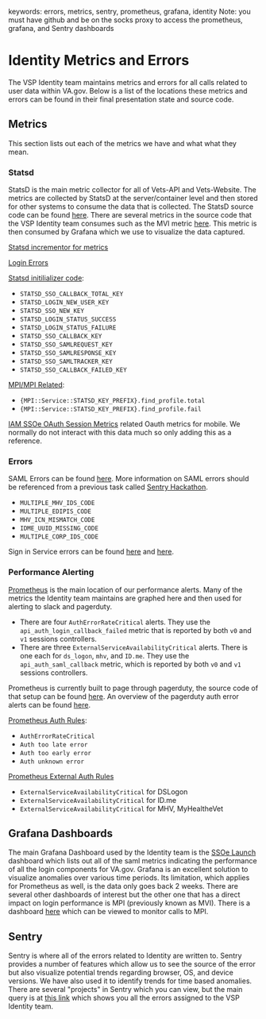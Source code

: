 keywords: errors, metrics, sentry, prometheus, grafana, identity
Note: you must have github and be on the socks proxy to access the prometheus, grafana, and Sentry dashboards

# Identity Metrics and Errors

The VSP Identity team maintains metrics and errors for all calls related to user data within VA.gov. Below is a list of the locations these metrics and errors can be found in their final presentation state and source code.

## Metrics
This section lists out each of the metrics we have and what what they mean.

### Statsd
StatsD is the main metric collector for all of Vets-API and Vets-Website. The metrics are collected by StatsD at the server/container level and then stored for other systems to consume the data that is collected. The StatsD source code can be found [here](https://github.com/department-of-veterans-affairs/vets-api/blob/master/config/initializers/statsd.rb). There are several metrics in the source code that the VSP Identity team consumes such as the MVI metric [here](https://github.com/department-of-veterans-affairs/vets-api/blob/20b86216ab85a66d2b97de1448111f2e59e240f8/config/initializers/statsd.rb#L100). This metric is then consumed by Grafana which we use to visualize the data captured.

[Statsd incrementor for metrics](https://github.com/department-of-veterans-affairs/vets-api/blob/master/lib/common/client/concerns/monitoring.rb#L21)

[Login Errors](https://github.com/department-of-veterans-affairs/vets-api/blob/52da457e7a4b27120088fd429437bc6d56268b1d/config/initializers/statsd.rb#L31)

[Statsd initilializer code](https://github.com/department-of-veterans-affairs/vets-api/blob/master/config/initializers/statsd.rb):
- `STATSD_SSO_CALLBACK_TOTAL_KEY`
- `STATSD_LOGIN_NEW_USER_KEY`
- `STATSD_SSO_NEW_KEY`
- `STATSD_LOGIN_STATUS_SUCCESS`
- `STATSD_LOGIN_STATUS_FAILURE`
- `STATSD_SSO_CALLBACK_KEY`
- `STATSD_SSO_SAMLREQUEST_KEY`
- `STATSD_SSO_SAMLRESPONSE_KEY`
- `STATSD_SSO_SAMLTRACKER_KEY`
- `STATSD_SSO_CALLBACK_FAILED_KEY`

[MPI/MPI Related](https://github.com/department-of-veterans-affairs/vets-api/blob/9c908c868e8d1cc5d28f148696baf0df6f1ab8e0/config/initializers/statsd.rb#L100):
- `{MPI::Service::STATSD_KEY_PREFIX}.find_profile.total`
- `{MPI::Service::STATSD_KEY_PREFIX}.find_profile.fail`

[IAM SSOe OAuth Session Metrics](https://github.com/department-of-veterans-affairs/vets-api/blob/9c908c868e8d1cc5d28f148696baf0df6f1ab8e0/config/initializers/statsd.rb#L224) related Oauth metrics for mobile. We normally do not interact with this data much so only adding this as a reference.

### Errors
SAML Errors can be found [here](https://github.com/department-of-veterans-affairs/vets-api/blob/master/lib/saml/errors.rb#L15). More information on SAML errors should be referenced from a previous task called [Sentry Hackathon](https://github.com/department-of-veterans-affairs/va.gov-team/tree/master/products/identity/Sentry%20Hackathon%202020).
- `MULTIPLE_MHV_IDS_CODE`
- `MULTIPLE_EDIPIS_CODE`
- `MHV_ICN_MISMATCH_CODE`
- `IDME_UUID_MISSING_CODE`
- `MULTIPLE_CORP_IDS_CODE`

Sign in Service errors can be found [here](https://github.com/department-of-veterans-affairs/va.gov-team/blob/master/products/identity/troubleshooting_signin.md) and [here](https://github.com/department-of-veterans-affairs/va.gov-team/blob/11159e3a0730f5fbbb9603ad54126554e1ca8a26/products/identity/Sign-In%20Service/basics/oauth_errors.md).

### Performance Alerting
[Prometheus](http://prometheus-prod.vfs.va.gov:9090/prometheus/alerts) is the main location of our performance alerts. Many of the metrics the Identity team maintains are graphed here and then used for alerting to slack and pagerduty.

  - There are four `AuthErrorRateCritical` alerts. They use the `api_auth_login_callback_failed` metric that is reported by both `v0` and `v1` sessions controllers.
  - There are three `ExternalServiceAvailabilityCritical` alerts. There is one each for `ds_logon`, `mhv`, and `ID.me`. They use the `api_auth_saml_callback` metric, which is reported by both `v0` and `v1` sessions controllers.

Prometheus is currently built to page through pagerduty, the source code of that setup can be found [here](https://github.com/department-of-veterans-affairs/devops/blob/master/ansible/deployment/config/prometheus/alertmanager.yml.j2).
An overview of the pagerduty auth error alerts can be found [here](https://github.com/department-of-veterans-affairs/va.gov-team-sensitive/blob/master/OnCall/alerts.md#autherrorratecritical).

[Prometheus Auth Rules](https://github.com/department-of-veterans-affairs/devops/blob/master/ansible/deployment/config/prometheus/rules/auth.rules):
- `AuthErrorRateCritical`
- `Auth too late error`
- `Auth too early error`
- `Auth unknown error`

[Prometheus External Auth Rules](https://github.com/department-of-veterans-affairs/devops/blob/master/ansible/deployment/config/prometheus/rules/external_service.rules.j2#L126-L133)
- `ExternalServiceAvailabilityCritical` for DSLogon
- `ExternalServiceAvailabilityCritical` for ID.me
- `ExternalServiceAvailabilityCritical` for MHV, MyHealtheVet

## Grafana Dashboards

The main Grafana Dashboard used by the Identity team is the [SSOe Launch](http://grafana.vfs.va.gov/d/ioicprRMk/ssoe-launch?orgId=1&from=now-24h&to=now) dashboard which lists out all of the saml metrics indicating the performance of all the login components for VA.gov. Grafana is an excellent solution to visualize anomalies over various time periods. Its limitation, which applies for Prometheus as well, is the data only goes back 2 weeks. There are several other dashboards of interest but the other one that has a direct impact on login performance is MPI (previously known as MVI). There is a dashboard [here](http://grafana.vfs.va.gov/d/000000062/mvi?orgId=1&from=now-24h&to=now) which can be viewed to monitor calls to MPI.

## Sentry

Sentry is where all of the errors related to Identity are written to. Sentry provides a number of features which allow us to see the source of the error but also visualize potential trends regarding browser, OS, and device versions. We have also used it to identify trends for time based anomalies. There are several "projects" in Sentry which you can view, but the main query is at [this link](http://sentry.vfs.va.gov/organizations/vsp/issues/?project=-1&query=is%3Aunresolved+assigned%3A%23vsp-identity&statsPeriod=14d) which shows you all the errors assigned to the VSP Identity team.
